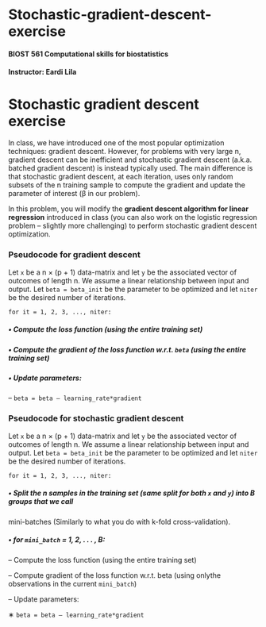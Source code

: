 # Stochastic-gradient-descent-exercise

#### BIOST 561 Computational skills for biostatistics
#### Instructor: Eardi Lila

# Stochastic gradient descent exercise

In class, we have introduced one of the most popular optimization techniques: gradient descent. However,
for problems with very large n, gradient descent can be inefficient and stochastic gradient descent (a.k.a.
batched gradient descent) is instead typically used. The main difference is that stochastic gradient descent,
at each iteration, uses only random subsets of the n training sample to compute the gradient and update the
parameter of interest (&beta; in our problem).

In this problem, you will modify the **gradient descent algorithm for linear regression** introduced in
class (you can also work on the logistic regression problem – slightly more challenging) to perform stochastic
gradient descent optimization.

### **Pseudocode for gradient descent** 
Let `x` be a n &times; (p + 1) data-matrix and let `y` be the associated vector of outcomes of length n. 
We assume a linear relationship between input and output. 
Let `beta = beta_init` be the parameter to be optimized and let `niter` be the desired number of iterations.

`for it = 1, 2, 3, ..., niter:`

##### • Compute the loss function (using the entire training set)

##### • Compute the gradient of the loss function w.r.t. `beta` (using the entire training set)

##### • Update parameters:

–   `beta = beta – learning_rate*gradient`

### **Pseudocode for stochastic gradient descent**  
Let `x` be a n &times; (p + 1)
data-matrix and let `y` be the associated vector of outcomes of length n. We assume a linear relationship
between input and output. Let `beta = beta_init` be the parameter to be optimized and let `niter` be the
desired number of iterations.

`for it = 1, 2, 3, ..., niter:`

##### • Split the n samples in the training set (same split for both `x` and `y`) into ***B*** groups that we call
mini-batches (Similarly to what you do with k-fold cross-validation).

##### • for `mini_batch` = 1, 2, . . . , B:

–   Compute the loss function (using the entire training set)

–   Compute gradient of the loss function w.r.t. beta (using onlythe observations in the current
`mini_batch`)

–   Update parameters:

∗ `beta = beta – learning_rate*gradient`
